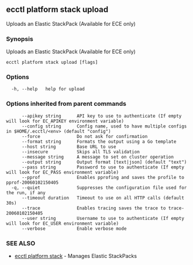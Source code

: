 ## ecctl platform stack upload

Uploads an Elastic StackPack (Available for ECE only)

### Synopsis

Uploads an Elastic StackPack (Available for ECE only)

```
ecctl platform stack upload [flags]
```

### Options

```
  -h, --help   help for upload
```

### Options inherited from parent commands

```
      --apikey string      API key to use to authenticate (If empty will look for EC_APIKEY environment variable)
      --config string      Config name, used to have multiple configs in $HOME/.ecctl/<env> (default "config")
      --force              Do not ask for confirmation
      --format string      Formats the output using a Go template
      --host string        Base URL to use
      --insecure           Skips all TLS validation
      --message string     A message to set on cluster operation
      --output string      Output format [text|json] (default "text")
      --pass string        Password to use to authenticate (If empty will look for EC_PASS environment variable)
      --pprof              Enables pprofing and saves the profile to pprof-20060102150405
  -q, --quiet              Suppresses the configuration file used for the run, if any
      --timeout duration   Timeout to use on all HTTP calls (default 30s)
      --trace              Enables tracing saves the trace to trace-20060102150405
      --user string        Username to use to authenticate (If empty will look for EC_USER environment variable)
      --verbose            Enable verbose mode
```

### SEE ALSO

* [ecctl platform stack](ecctl_platform_stack.md)	 - Manages Elastic StackPacks

